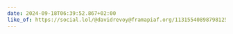 ```yaml
---
date: 2024-09-18T06:39:52.867+02:00
like_of: https://social.lol/@davidrevoy@framapiaf.org/113155408987981256
---
```

